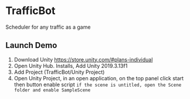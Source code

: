 # TrafficBot
Scheduler for any traffic as a game

## Launch Demo
1. Download Unity https://store.unity.com/#plans-individual
2. Open Unity Hub. Installs, Add Unity 2019.3.13f1
3. Add Project (TrafficBot/Unity Project)
4. Open Unity Project, in an open application, on the top panel click start then button enable script `if the scene is untitled, open the Scene folder and enable SampleScene`
